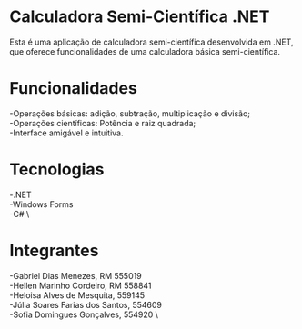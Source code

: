 # Calculadora Semi-Científica .NET
  Esta é uma aplicação de calculadora semi-científica desenvolvida em .NET, que oferece funcionalidades de uma calculadora básica semi-científica.

# Funcionalidades
  -Operações básicas: adição, subtração, multiplicação e divisão; \
  -Operações científicas: Potência e raiz quadrada; \
  -Interface amigável e intuitiva.

# Tecnologias 
  -.NET \
  -Windows Forms \
  -C# \

# Integrantes

  -Gabriel Dias Menezes, RM 555019 \
  -Hellen Marinho Cordeiro, RM 558841 \
  -Heloisa Alves de Mesquita, 559145 \
  -Júlia Soares Farias dos Santos, 554609 \
  -Sofia Domingues Gonçalves, 554920 \

